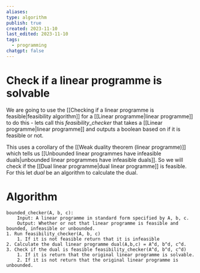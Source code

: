 ```yaml
---
aliases: 
type: algorithm
publish: true
created: 2023-11-10
last_edited: 2023-11-10
tags:
  - programming
chatgpt: false
---
```

# Check if a linear programme is solvable

We are going to use the [[Checking if a linear programme is feasible|feasibility algorithm]] for a [[Linear programme|linear programme]] to do this - lets call this $feasibility\_checker$ that takes a [[Linear programme|linear programme]] and outputs a boolean based on if it is feasible or not.

This uses a corollary of the [[Weak duality theorem (linear programme)]] which tells us [[Unbounded linear programmes have infeasible duals|unbounded linear programmes have infeasible duals]]. So we will check if the [[Dual linear programme|dual linear programme]] is feasible. For this let $dual$ be an algorithm to calculate the dual.

# Algorithm

```psuedocode
bounded_checker(A, b, c):
	Input: A linear programme in standard form specified by A, b, c.
	Output: Whether or not that linear programme is feasible and bounded, infeasible or unbounded.
1. Run feasibility_checker(A, b, c)
	1. If it is not feasible return that it is infeasible
2. Calculate the dual linear programme dual(A,b,c) = A^d, b^d, c^d.
3. Check if the dual is feasible feasibility_checker(A^d, b^d, c^d)
	1. If it is return that the original linear programme is solvable.
	2. If it is not return that the original linear programme is unbounded.
```